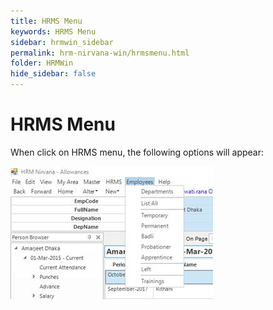 ```yaml
---
title: HRMS Menu
keywords: HRMS Menu
sidebar: hrmwin_sidebar
permalink: hrm-nirvana-win/hrmsmenu.html
folder: HRMWin   
hide_sidebar: false
---
```


# HRMS Menu

When click on HRMS menu, the following options will appear:

![](/images/employeemenu.jpg)





